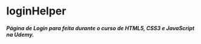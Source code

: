 # loginHelper

##### Página de Login para feita durante o curso de HTML5, CSS3 e JavaScript na Udemy.
